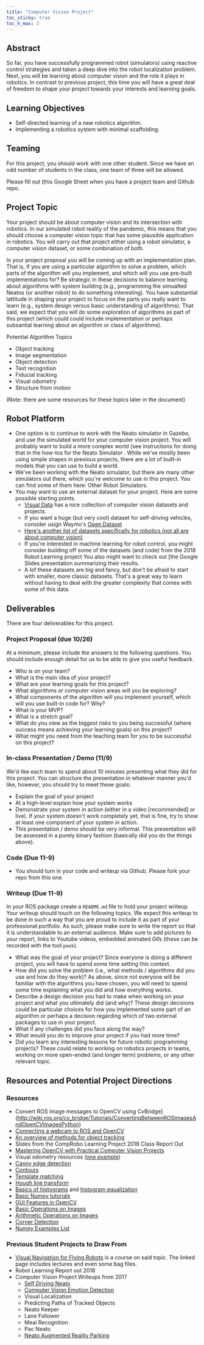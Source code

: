 ```yaml
---
title: "Computer Vision Project"
toc_sticky: true
toc_h_max: 3
---
```


## Abstract

So far, you have successfully programmed robot (simulators) using reactive control strategies and taken a deep dive into the robot localization problem. Next, you will be learning about computer vision and the role it plays in robotics.  In contrast to previous project, this time you will have a great deal of freedom to shape your project towards your interests and learning goals.


## Learning Objectives

* Self-directed learning of a new robotics algorithm.
* Implementing a robotics system with minimal scaffolding.

## Teaming

For this project, you should work with one other student. Since we have an odd number of students in the class, one team of three will be allowed.

Please fill out (<a-no-proxy href="https://docs.google.com/spreadsheets/d/13o6yErKLus7AsdG2PzH4Fh0Jno3YeTf1mArE_2uPMQM/edit?usp=sharing">this Google Sheet</a-no-proxy> when you have a project team and Github repo.

## Project Topic

Your project should be about computer vision and its intersection with robotics.  In our simulated robot reality of the pandemic, this means that you should choose a computer vision topic that has some plausible application in robotics.  You will carry out that project either using a robot simulator, a computer vision dataset, or some combination of both.

In your project proposal you will be coming up with an implementation plan.  That is, if you are using a particular algorithm to solve a problem, which parts of the algorithm will you implement, and which will you use pre-built implementations for?  Be strategic in these decisions to balance learning about algorithms with system building (e.g., programming the simualted Neatos (or another robot) to do something interesting).  You have substantial lattitude in shaping your project to focus on the parts you really want to learn (e.g., system design versus basic understanding of algorithms).  That said, we expect that you will do some exploration of algorithms as part of this project (which could could include implementation or perhaps subsantial learning about an algorithm or class of algorithms).

Potential Algorithm Topics
* Object tracking
* Image segmentation
* Object detection
* Text recognition
* Fiducial tracking
* Visual odometry
* Structure from motion

(Note: there are some resources for these topics later in the document)

## Robot Platform

* One option is to continue to work with the Neato simulator in Gazebo, and use the simulated world for your computer vision project. You will probably want to build a more complex world (see instructions for doing that in the how-tos for the <a-no-proxy href="https://olin.instructure.com/courses/143/modules/items/1305"> Neato Simulator </a-no-proxy>. While we've mostly been using simple shapes in previous projects, there are a lot of built-in models that you can use to build a world. 
* We've been working with the Neato simulator, but there are many other simulators out there, which you're welcome to use in this project. You can find some of them here: <a-no-proxy href="https://olin.instructure.com/courses/143/modules/items/1306"> Other Robot Simulators</a-no-proxy>.
* You may want to use an external dataset for your project. Here are some possible starting points. 
    * [Visual Data](https://www.visualdata.io/discovery) has a nice collection of computer vision datasets and projects.
    * If you want a huge (but very cool) dataset for self-driving vehicles, consider usign Waymo's [Open Dataset](https://waymo.com/open/)
    * [Here's another list of datasets specifically for robotics (not all are about computer vision)](https://lionbridge.ai/datasets/17-best-robotics-datasets-for-machine-learning/)
    * If you're interested in machine learning for robot control, you might consider building off some of <a-no-proxy href="https://github.com/comprobo18/robot_learning/network/members">the datasets (and code) from the 2018 Robot Learning project</a-no-proxy> <a-no-proxy href="https://docs.google.com/presentation/d/1ZZBZotRITt42OIpwC-jiFYWu-h27rZ1PzhctPyRYgng/edit">You also might want to check out [the Google Slides presentation summarizing their results</a-no-proxy>.
    * A lof these datasets are big and fancy, but don't be afraid to start with smaller, more classic datasets.  That's a great way to learn without having to deal with the greater complexity that comes with some of this data.

## Deliverables

There are four deliverables for this project.

### Project Proposal (due 10/26)

At a minimum, please include the answers to the following questions.  You should include enough detail for us to be able to give you useful feedback.

* Who is on your team?
* What is the main idea of your project?
* What are your learning goals for this project?
* What algorithms or computer vision areas will you be exploring?
* What components of the algorithm will you implement yourself, which will you use built-in code for?  Why?
* What is your MVP?
* What is a stretch goal?
* What do you view as the biggest risks to you being successful (where success means achieving your learning goals) on this project?
* What might you need from the teaching team for you to be successful on this project?

### In-class Presentation / Demo (11/9)

We'd like each team to spend about 10 minutes presenting what they did for this project. You can structure the presentation in whatever manner you'd like, however, you should try to meet these goals:
* Explain the goal of your project
* At a high-level explain how your system works
* Demonstrate your system in action (either in a video [recommended] or live). If your system doesn't work completely yet, that is fine, try to show at least one component of your system in action.
* This presentation / demo should be very informal. This presentation will be assessed in a purely binary fashion (basically did you do the things above).


### Code (Due 11-9)

* You should turn in your code and writeup via Github.  Please fork your repo from this one.

### Writeup (Due 11-9)

In your ROS package create a ``README.md`` file to hold your project writeup.  Your writeup should touch on the following topics. We expect this writeup to be done in such a way that you are proud to include it as part of your professional portfolio. As such, please make sure to write the report so that it is understandable to an external audience.  Make sure to add pictures to your report, links to Youtube videos, embedded animated Gifs (these can be recorded with the tool ``peek``).


* What was the goal of your project?  Since everyone is doing a different project, you will have to spend some time setting this context.
* How did you solve the problem (i.e., what methods / algorithms did you use and how do they work)?  As above, since not everyone will be familiar with the algorithms you have chosen, you will need to spend some time explaining what you did and how everything works.
* Describe a design decision you had to make when working on your project and what you ultimately did (and why)? These design decisions could be particular choices for how you implemented some part of an algorithm or perhaps a decision regarding which of two external packages to use in your project.
* What if any challenges did you face along the way?
* What would you do to improve your project if you had more time?
* Did you learn any interesting lessons for future robotic programming projects? These could relate to working on robotics projects in teams, working on more open-ended (and longer term) problems, or any other relevant topic.

## Resources and Potential Project Directions

### Resources

* <a-no-proxy>Convert ROS image messages to OpenCV using CvBridge](http://wiki.ros.org/cv_bridge/Tutorials/ConvertingBetweenROSImagesAndOpenCVImagesPython)
* [Connecting a webcam to ROS and OpenCV](https://automaticaddison.com/working-with-ros-and-opencv-in-ros-noetic/)
* [An overview of methods for object tracking](https://www.crcv.ucf.edu/papers/Object%20Tracking.pdf)
* <a-no-proxy href="https://docs.google.com/presentation/d/1ZZBZotRITt42OIpwC-jiFYWu-h27rZ1PzhctPyRYgng/edit?usp=sharing">Slides from the CompRobo Learning Project 2018 Class Report Out</a-no-proxy>
* [Mastering OpenCV with Practical Computer Vision Projects](https://www.cs.ccu.edu.tw/~damon/photo/,OpenCV/,Mastering_OpenCV.pdf)
* Visual odometry resources ([one example](http://www.cvlibs.net/software/libviso/))
* [Canny edge detection](https://docs.opencv.org/master/da/d22/tutorial_py_canny.html)
* [Contours](https://docs.opencv.org/master/d4/d73/tutorial_py_contours_begin.html)
* [Template matching](https://opencv-python-tutroals.readthedocs.io/en/latest/py_tutorials/py_imgproc/py_template_matching/py_template_matching.html)
* [Hough line transform](https://opencv-python-tutroals.readthedocs.io/en/latest/py_tutorials/py_imgproc/py_houghlines/py_houghlines.html)
* [Basics of histograms](https://docs.opencv.org/master/d1/db7/tutorial_py_histogram_begins.html) and [histogram equalization](https://docs.opencv.org/3.4/d4/d1b/tutorial_histogram_equalization.html)
* [Basic Numpy tutorials](https://scipy.github.io/old-wiki/pages/Tentative_NumPy_Tutorial)
* [GUI Features in OpenCV](https://opencv-python-tutroals.readthedocs.io/en/latest/py_tutorials/py_gui/py_table_of_contents_gui/py_table_of_contents_gui.html)
* [Basic Operations on Images](https://opencv-python-tutroals.readthedocs.io/en/latest/py_tutorials/py_core/py_basic_ops/py_basic_ops.html#basic-ops)
* [Arithmetic Operations on Images](https://opencv-python-tutroals.readthedocs.io/en/latest/py_tutorials/py_core/py_image_arithmetics/py_image_arithmetics.html#image-arithmetics)
* [Corner Detection](https://opencv-python-tutroals.readthedocs.io/en/latest/py_tutorials/py_feature2d/py_features_harris/py_features_harris.html)
* [Numpy Examples List](https://scipy.github.io/old-wiki/pages/Numpy_Example_List.html)

### Previous Student Projects to Draw From

* [Visual Navigation for Flying Robots](https://vision.in.tum.de/teaching/ss2013/visnav2013) is a course on said topic.  The linked page includes lectures and even some bag files.
* <a-no-proxy href="https://docs.google.com/presentation/d/1ZZBZotRITt42OIpwC-jiFYWu-h27rZ1PzhctPyRYgng/edit">Robot Learning Report out 2018</a-no-proxy>
* Computer Vision Project Writeups from 2017
   * [Self Driving Neato](https://github.com/arpanrau/self_driving_neato/blob/master/WriteUp.md)
   * [Computer Vision Emotion Detection](https://github.com/BrennaManning/computer_vision_2017/blob/master/writeup.pdf)
   * <a-no-proxy href="https://github.com/HALtheWise/comprobo-fast-localizer/blob/master/final_report.pdf">Visual Localization</a-no-proxy>
   * <a-no-proxy href="https://github.com/shanek21/cv_motion_prediction">Predicting Paths of Tracked Objects</a-no-proxy>
   * <a-no-proxy href="https://github.com/krusellp/neato_keeper/blob/master/Neato_Keeper.pdf">Neato Keeper</a-no-proxy>
   * <a-no-proxy href="https://github.com/kzhang8850/lane_follower">Lane Follower</a-no-proxy>
   * <a-no-proxy href="https://github.com/CompRoboMealVision/meal_recognition">Meal Recognition</a-no-proxy>
   * <a-no-proxy href="https://github.com/jsutker/computer_vision_2017/blob/master/pacneato/scripts/Pacneato_Writeup.md">Pac Neato</a-no-proxy>
   * [Neato Augmented Reality Parking](https://github.com/jovanduy/computer_vision_2017)

